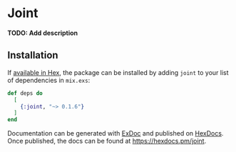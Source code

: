 # Joint

**TODO: Add description**

## Installation

If [available in Hex](https://hex.pm/docs/publish), the package can be installed
by adding `joint` to your list of dependencies in `mix.exs`:

```elixir
def deps do
  [
    {:joint, "~> 0.1.6"}
  ]
end
```

Documentation can be generated with [ExDoc](https://github.com/elixir-lang/ex_doc)
and published on [HexDocs](https://hexdocs.pm). Once published, the docs can
be found at <https://hexdocs.pm/joint>.
